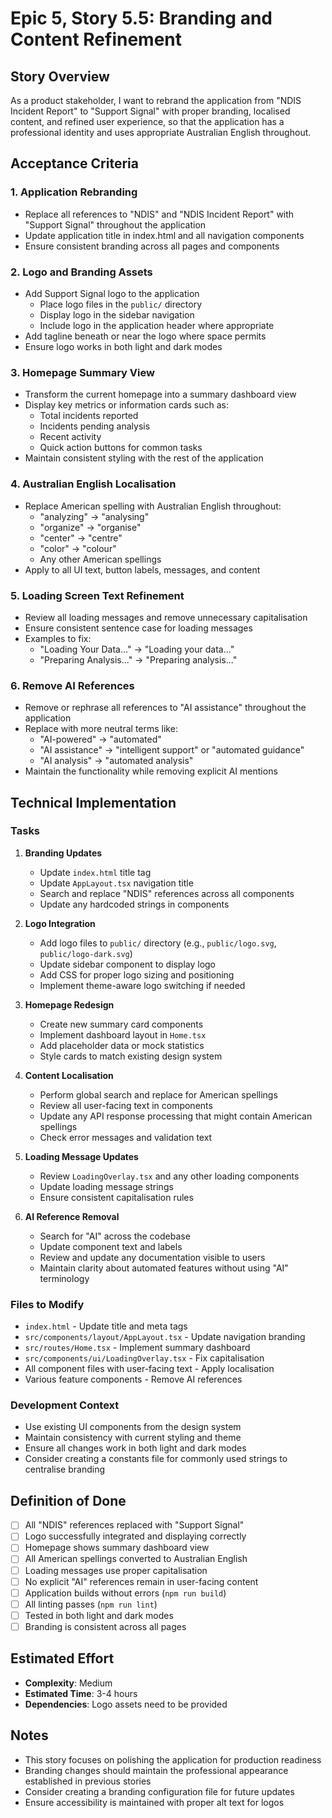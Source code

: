 # Epic 5, Story 5.5: Branding and Content Refinement

## Story Overview
As a product stakeholder, I want to rebrand the application from "NDIS Incident Report" to "Support Signal" with proper branding, localised content, and refined user experience, so that the application has a professional identity and uses appropriate Australian English throughout.

## Acceptance Criteria

### 1. Application Rebranding
- Replace all references to "NDIS" and "NDIS Incident Report" with "Support Signal" throughout the application
- Update application title in index.html and all navigation components
- Ensure consistent branding across all pages and components

### 2. Logo and Branding Assets
- Add Support Signal logo to the application
  - Place logo files in the `public/` directory
  - Display logo in the sidebar navigation
  - Include logo in the application header where appropriate
- Add tagline beneath or near the logo where space permits
- Ensure logo works in both light and dark modes

### 3. Homepage Summary View
- Transform the current homepage into a summary dashboard view
- Display key metrics or information cards such as:
  - Total incidents reported
  - Incidents pending analysis
  - Recent activity
  - Quick action buttons for common tasks
- Maintain consistent styling with the rest of the application

### 4. Australian English Localisation
- Replace American spelling with Australian English throughout:
  - "analyzing" → "analysing"
  - "organize" → "organise"
  - "center" → "centre"
  - "color" → "colour"
  - Any other American spellings
- Apply to all UI text, button labels, messages, and content

### 5. Loading Screen Text Refinement
- Review all loading messages and remove unnecessary capitalisation
- Ensure consistent sentence case for loading messages
- Examples to fix:
  - "Loading Your Data..." → "Loading your data..."
  - "Preparing Analysis..." → "Preparing analysis..."

### 6. Remove AI References
- Remove or rephrase all references to "AI assistance" throughout the application
- Replace with more neutral terms like:
  - "AI-powered" → "automated"
  - "AI assistance" → "intelligent support" or "automated guidance"
  - "AI analysis" → "automated analysis"
- Maintain the functionality while removing explicit AI mentions

## Technical Implementation

### Tasks
1. **Branding Updates**
   - Update `index.html` title tag
   - Update `AppLayout.tsx` navigation title
   - Search and replace "NDIS" references across all components
   - Update any hardcoded strings in components

2. **Logo Integration**
   - Add logo files to `public/` directory (e.g., `public/logo.svg`, `public/logo-dark.svg`)
   - Update sidebar component to display logo
   - Add CSS for proper logo sizing and positioning
   - Implement theme-aware logo switching if needed

3. **Homepage Redesign**
   - Create new summary card components
   - Implement dashboard layout in `Home.tsx`
   - Add placeholder data or mock statistics
   - Style cards to match existing design system

4. **Content Localisation**
   - Perform global search and replace for American spellings
   - Review all user-facing text in components
   - Update any API response processing that might contain American spellings
   - Check error messages and validation text

5. **Loading Message Updates**
   - Review `LoadingOverlay.tsx` and any other loading components
   - Update loading message strings
   - Ensure consistent capitalisation rules

6. **AI Reference Removal**
   - Search for "AI" across the codebase
   - Update component text and labels
   - Review and update any documentation visible to users
   - Maintain clarity about automated features without using "AI" terminology

### Files to Modify
- `index.html` - Update title and meta tags
- `src/components/layout/AppLayout.tsx` - Update navigation branding
- `src/routes/Home.tsx` - Implement summary dashboard
- `src/components/ui/LoadingOverlay.tsx` - Fix capitalisation
- All component files with user-facing text - Apply localisation
- Various feature components - Remove AI references

### Development Context
- Use existing UI components from the design system
- Maintain consistency with current styling and theme
- Ensure all changes work in both light and dark modes
- Consider creating a constants file for commonly used strings to centralise branding

## Definition of Done
- [ ] All "NDIS" references replaced with "Support Signal"
- [ ] Logo successfully integrated and displaying correctly
- [ ] Homepage shows summary dashboard view
- [ ] All American spellings converted to Australian English
- [ ] Loading messages use proper capitalisation
- [ ] No explicit "AI" references remain in user-facing content
- [ ] Application builds without errors (`npm run build`)
- [ ] All linting passes (`npm run lint`)
- [ ] Tested in both light and dark modes
- [ ] Branding is consistent across all pages

## Estimated Effort
- **Complexity**: Medium
- **Estimated Time**: 3-4 hours
- **Dependencies**: Logo assets need to be provided

## Notes
- This story focuses on polishing the application for production readiness
- Branding changes should maintain the professional appearance established in previous stories
- Consider creating a branding configuration file for future updates
- Ensure accessibility is maintained with proper alt text for logos